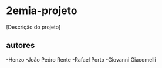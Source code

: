 # 2emia-projeto
[Descrição do projeto]
## autores
-Henzo
-João Pedro Rente
-Rafael Porto
-Giovanni Giacomelli
